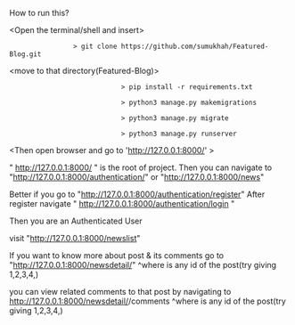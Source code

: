 How to run this?

 <Open the terminal/shell and insert>

                    > git clone https://github.com/sumukhah/Featured-Blog.git

 <move to that directory(Featured-Blog)>

 <You can create virtual environment but its optional>

                                > pip install -r requirements.txt

                                > python3 manage.py makemigrations

                                > python3 manage.py migrate

                                > python3 manage.py runserver

 <Then open browser and go to 'http://127.0.0.1:8000/' >

  " http://127.0.0.1:8000/ " is the root of project. Then you can navigate to 
                        "http://127.0.0.1:8000/authentication/"
                        or 
                        "http://127.0.0.1:8000/news"


  Better if you go to "http://127.0.0.1:8000/authentication/register"
  After register navigate " http://127.0.0.1:8000/authentication/login "

  Then you are an Authenticated User

 visit "http://127.0.0.1:8000/newslist"

 If you want to know more about post & its comments go to "http://127.0.0.1:8000/newsdetail/<pk>" 
               ^where <pk> is any id of the post(try giving 1,2,3,4,)

  you can view related comments to that post by navigating to http://127.0.0.1:8000/newsdetail/<pk>/comments
                ^where <pk> is any id of the post(try giving 1,2,3,4,)
